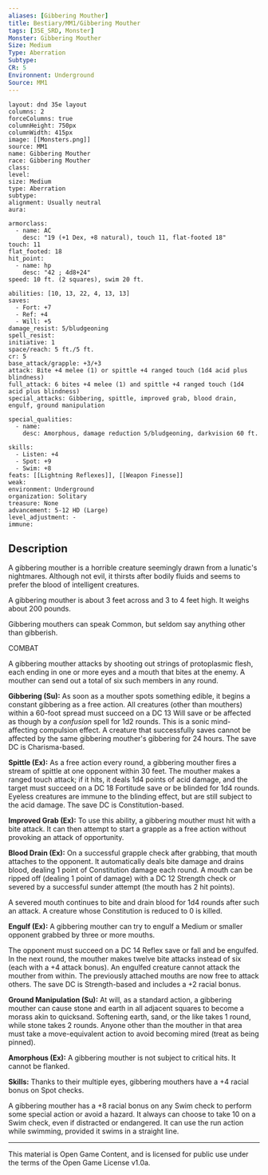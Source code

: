 ```yaml
---
aliases: [Gibbering Mouther]
title: Bestiary/MM1/Gibbering Mouther
tags: [35E_SRD, Monster]
Monster: Gibbering Mouther
Size: Medium
Type: Aberration
Subtype: 
CR: 5
Environnent: Underground
Source: MM1
---
```


```statblock
layout: dnd 35e layout
columns: 2
forceColumns: true
columnHeight: 750px
columnWidth: 415px
image: [[Monsters.png]]
source: MM1
name: Gibbering Mouther
race: Gibbering Mouther
class: 
level: 
size: Medium
type: Aberration
subtype: 
alignment: Usually neutral
aura: 

armorclass:
  - name: AC
    desc: "19 (+1 Dex, +8 natural), touch 11, flat-footed 18"
touch: 11
flat_footed: 18
hit_point:
  - name: hp
    desc: "42 ; 4d8+24"
speed: 10 ft. (2 squares), swim 20 ft.

abilities: [10, 13, 22, 4, 13, 13]
saves:
  - Fort: +7
  - Ref: +4
  - Will: +5
damage_resist: 5/bludgeoning
spell_resist: 
initiative: 1
space/reach: 5 ft./5 ft.
cr: 5
base_attack/grapple: +3/+3
attack: Bite +4 melee (1) or spittle +4 ranged touch (1d4 acid plus blindness)
full_attack: 6 bites +4 melee (1) and spittle +4 ranged touch (1d4 acid plus blindness)
special_attacks: Gibbering, spittle, improved grab, blood drain, engulf, ground manipulation

special_qualities:
  - name: 
    desc: Amorphous, damage reduction 5/bludgeoning, darkvision 60 ft.

skills:
  - Listen: +4
  - Spot: +9
  - Swim: +8
feats: [[Lightning Reflexes]], [[Weapon Finesse]]
weak: 
environment: Underground
organization: Solitary
treasure: None
advancement: 5-12 HD (Large)
level_adjustment: -
immune: 
```

## Description

<p>A gibbering mouther is a horrible creature seemingly drawn from a lunatic's nightmares. Although not evil, it thirsts after bodily fluids and seems to prefer the blood of intelligent creatures.</p>
<p>A gibbering mouther is about 3 feet across and 3 to 4 feet high. It weighs about 200 pounds.</p>
<p>Gibbering mouthers can speak Common, but seldom say anything other than gibberish.</p>
<p>COMBAT</p>
<p>A gibbering mouther attacks by shooting out strings of protoplasmic flesh, each ending in one or more eyes and a mouth that bites at the enemy. A mouther can send out a total of six such members in any round.</p>
<p>
            <b>Gibbering (Su):</b> As soon as a mouther spots something edible, it begins a constant gibbering as a free action. All creatures (other than mouthers) within a 60-foot spread must succeed on a DC 13 Will save or be affected as though by a <i>confusion</i> spell for 1d2 rounds. This is a sonic mind-affecting compulsion effect. A creature that successfully saves cannot be affected by the same gibbering mouther's gibbering for 24 hours. The save DC is Charisma-based.</p>
<p>
            <b>Spittle (Ex):</b> As a free action every round, a gibbering mouther fires a stream of spittle at one opponent within 30 feet. The mouther makes a ranged touch attack; if it hits, it deals 1d4 points of acid damage, and the target must succeed on a DC 18 Fortitude save or be blinded for 1d4 rounds. Eyeless creatures are immune to the blinding effect, but are still subject to the acid damage. The save DC is Constitution-based.</p>
<p>
            <b>Improved Grab (Ex):</b> To use this ability, a gibbering mouther must hit with a bite attack. It can then attempt to start a grapple as a free action without provoking an attack of opportunity.</p>
<p>
            <b>Blood Drain (Ex):</b> On a successful grapple check after grabbing, that mouth attaches to the opponent. It automatically deals bite damage and drains blood, dealing 1 point of Constitution damage each round. A mouth can be ripped off (dealing 1 point of damage) with a DC 12 Strength check or severed by a successful sunder attempt (the mouth has 2 hit points).</p>
<p>A severed mouth continues to bite and drain blood for 1d4 rounds after such an attack. A creature whose Constitution is reduced to 0 is killed.</p>
<p>
            <b>Engulf (Ex):</b> A gibbering mouther can try to engulf a Medium or smaller opponent grabbed by three or more mouths.</p>
<p>The opponent must succeed on a DC 14 Reflex save or fall and be engulfed. In the next round, the mouther makes twelve bite attacks instead of six (each with a +4 attack bonus). An engulfed creature cannot attack the mouther from within. The previously attached mouths are now free to attack others. The save DC is Strength-based and includes a +2 racial bonus.</p>
<p>
            <b>Ground Manipulation (Su):</b> At will, as a standard action, a gibbering mouther can cause stone and earth in all adjacent squares to become a morass akin to quicksand. Softening earth, sand, or the like takes 1 round, while stone takes 2 rounds. Anyone other than the mouther in that area must take a move-equivalent action to avoid becoming mired (treat as being pinned).</p>
<p>
            <b>Amorphous (Ex):</b> A gibbering mouther is not subject to critical hits. It cannot be flanked.</p>
<p>
            <b>Skills:</b> Thanks to their multiple eyes, gibbering mouthers have a +4 racial bonus on Spot checks.</p>
<p>A gibbering mouther has a +8 racial bonus on any Swim check to perform some special action or avoid a hazard. It always can choose to take 10 on a Swim check, even if distracted or endangered. It can use the run action while swimming, provided it swims in a straight line.</p>

---

This material is Open Game Content, and is licensed for public use under
the terms of the Open Game License v1.0a.
